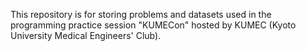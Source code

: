 This repository is for storing problems and datasets used in the programming practice session "KUMECon" hosted by KUMEC (Kyoto University Medical Engineers' Club). 
